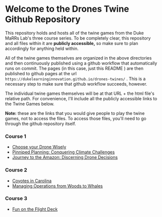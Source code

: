 # Welcome to the Drones Twine Github Repository
This repository holds and hosts all of the twine games from the Duke MaRRs Lab's three course series. To be completely clear, this repository and all files within it are **publicly accessible,** so make sure to plan accordingly for anything held within. 

All of the twine games themselves are organized in the above directories and then continuously published using a github workflow that automatically runs on commit. The pages (in this case, just this README ) are then published to github pages at the url `https://dukelearninginnovation.github.io/drones-twines/` . This is a necessary step to make sure that github workflow succeeds, however.

The individual twine games themselves will be at that URL + the html file's relative path. For convenience, I'll include all the publicly accessible links to the Twine Games below. 

**Note:** these are the links that you would give people to play the twine games, not to access the files. To access those files, you'll need to go through the github repository itself. 

### Course 1
- [Choose your Drone Wisely](https://dukelearninginnovation.github.io/drones-twines/Course%201/Choose%20Your%20Drone%20...%20Wisely.html)
- [Pinniped Planning: Conquering Climate Challenges](https://dukelearninginnovation.github.io/drones-twines/Course%201/Pinniped%20Planning_%20Conquering%20Climate%20Challenges.html)
- [Journey to the Amazon: Discerning Drone Decisions](https://dukelearninginnovation.github.io/drones-twines/Course%201/Journey%20to%20the%20Amazon_%20Discerning%20Drone%20Decisions.html)

### Course 2
- [Coyotes in Carolina](https://dukelearninginnovation.github.io/drones-twines/Course%202/Coyotes%20in%20Carolina.html)
- [Managing Operations from Woods to Whales](https://dukelearninginnovation.github.io/drones-twines/Course%202/Managing%20Operations_%20From%20Woods%20to%20Whales.html)

### Course 3
- [Fun on the Flight Deck](https://dukelearninginnovation.github.io/drones-twines/Course%203/Fun%20on%20the%20Flight%20Deck.html)
